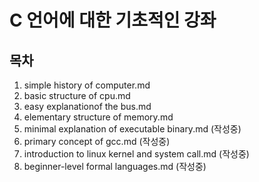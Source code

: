 # C 언어에 대한 기초적인 강좌

## 목차

1.  simple history of computer.md
2.  basic structure of cpu.md
3.  easy explanationof the bus.md
4.  elementary structure of memory.md
5.  minimal explanation of executable binary.md (작성중)
6.  primary concept of gcc.md (작성중)
7.  introduction to linux kernel and system call.md (작성중)
8.  beginner-level formal languages.md (작성중)
